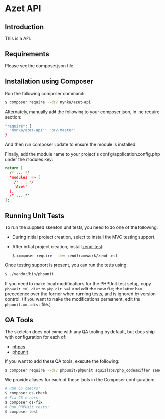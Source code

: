 # Azet API

## Introduction

This is a API.

## Requirements

Please see the composer.json file.

## Installation using Composer

Run the following composer command:
  ```bash
  $ composer require --dev nynka/azet-api
  ```

Alternately, manually add the following to your composer.json, in the require section:

  ```bash
  "require": {
    "nynka/azet-api": "dev-master"
  }
  ```

And then run composer update to ensure the module is installed.

Finally, add the module name to your project's config/application.config.php under the modules key:
  
  ```bash
  return [
    /* ... */
    'modules' => [
      /* ... */
      'Azet',
    ],
    /* ... */
  ];
  ```

## Running Unit Tests

To run the supplied skeleton unit tests, you need to do one of the following:

- During initial project creation, select to install the MVC testing support.
- After initial project creation, install [zend-test](https://zendframework.github.io/zend-test/):

  ```bash
  $ composer require --dev zendframework/zend-test
  ```

Once testing support is present, you can run the tests using:

```bash
$ ./vendor/bin/phpunit
```

If you need to make local modifications for the PHPUnit test setup, copy
`phpunit.xml.dist` to `phpunit.xml` and edit the new file; the latter has
precedence over the former when running tests, and is ignored by version
control. (If you want to make the modifications permanent, edit the
`phpunit.xml.dist` file.)

## QA Tools

The skeleton does not come with any QA tooling by default, but does ship with
configuration for each of:

- [phpcs](https://github.com/squizlabs/php_codesniffer)
- [phpunit](https://phpunit.de)

If you want to add these QA tools, execute the following:

```bash
$ composer require --dev phpunit/phpunit squizlabs/php_codesniffer zendframework/zend-test
```

We provide aliases for each of these tools in the Composer configuration:

```bash
# Run CS checks:
$ composer cs-check
# Fix CS errors:
$ composer cs-fix
# Run PHPUnit tests:
$ composer test
```
